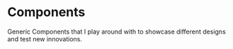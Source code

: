 # Components
Generic Components that I play around with to showcase different designs and test new innovations.
